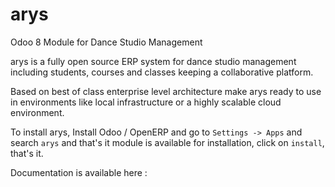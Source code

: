 # arys
Odoo 8 Module for Dance Studio Management

arys is a fully open source ERP system for dance studio management including students, courses and classes keeping a collaborative platform.

Based on best of class enterprise level architecture make arys ready to use in environments like local infrastructure or a highly scalable cloud environment.

To install arys, Install Odoo / OpenERP  and go to `Settings -> Apps` and search `arys` and that's it module is available for installation, click on `install`, that's it. 

Documentation is available here :
